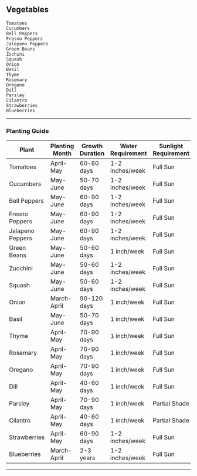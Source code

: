 ## Vegetables
    Tomatoes
    Cucumbers
    Bell Peppers
    Fresno Peppers
    Jalepeno Peppers
    Green Beans
    Zuchini
    Squash
    Onion
    Basil
    Thyme
    Rosemary
    Oregano
    Dill
    Parsley
    Cilantro
    Strawberries
    Blueberries

--- 

### Planting Guide


| Plant            | Planting Month | Growth Duration | Water Requirement | Sunlight Requirement |
|------------------|----------------|-----------------|-------------------|----------------------|
| Tomatoes         | April-May      | 60-80 days      | 1-2 inches/week   | Full Sun             |
| Cucumbers        | May-June       | 50-70 days      | 1-2 inches/week   | Full Sun             |
| Bell Peppers     | May-June       | 60-90 days      | 1-2 inches/week   | Full Sun             |
| Fresno Peppers   | May-June       | 60-90 days      | 1-2 inches/week   | Full Sun             |
| Jalapeno Peppers | May-June       | 60-90 days      | 1-2 inches/week   | Full Sun             |
| Green Beans      | May-June       | 50-60 days      | 1 inch/week       | Full Sun             |
| Zucchini         | May-June       | 50-60 days      | 1-2 inches/week   | Full Sun             |
| Squash           | May-June       | 50-60 days      | 1-2 inches/week   | Full Sun             |
| Onion            | March-April    | 90-120 days     | 1 inch/week       | Full Sun             |
| Basil            | May-June       | 50-70 days      | 1 inch/week       | Full Sun             |
| Thyme            | April-May      | 70-90 days      | 1 inch/week       | Full Sun             |
| Rosemary         | April-May      | 70-90 days      | 1 inch/week       | Full Sun             |
| Oregano          | April-May      | 70-90 days      | 1 inch/week       | Full Sun             |
| Dill             | April-May      | 40-60 days      | 1 inch/week       | Full Sun             |
| Parsley          | April-May      | 70-90 days      | 1 inch/week       | Partial Shade        |
| Cilantro         | April-May      | 40-60 days      | 1 inch/week       | Partial Shade        |
| Strawberries     | April-May      | 60-90 days      | 1-2 inches/week   | Full Sun             |
| Blueberries      | March-April    | 2-3 years       | 1-2 inches/week   | Full Sun             |


---
